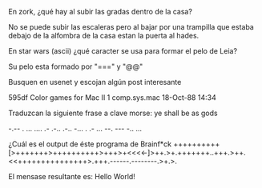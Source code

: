 En zork, ¿qué hay al subir las gradas dentro de la casa? 

No se puede subir las escaleras pero al bajar por una trampilla que estaba debajo de la alfombra de la casa estan la puerta al hades.



En star wars (ascii) ¿qué caracter se usa para formar el pelo de Leia?

Su pelo esta formado por "===" y "@@"



Busquen en usenet y escojan algún post interesante

595df Color games for Mac II 1 comp.sys.mac         18-Oct-88 14:34



Traduzcan la siguiente frase a clave morse: ye shall be as gods

-.-- .  ... .... .- .-.. .-..  -... .  .- ...  --. --- -.. ...



¿Cuál es el output de éste programa de Brainf*ck
++++++++++[>+++++++>++++++++++>+++>+<<<<-]>++.>+.+++++++..+++.>++.<<+++++++++++++++>.+++.------.--------.>+.>.

El mensase resultante es: Hello World!